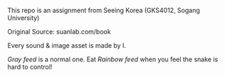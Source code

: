 This repo is an assignment from Seeing Korea (GKS4012, Sogang University)

Original Source: suanlab.com/book

Every sound & image asset is made by I.

*Gray feed* is a normal one. Eat *Rainbow feed* when you feel the snake is hard to control!